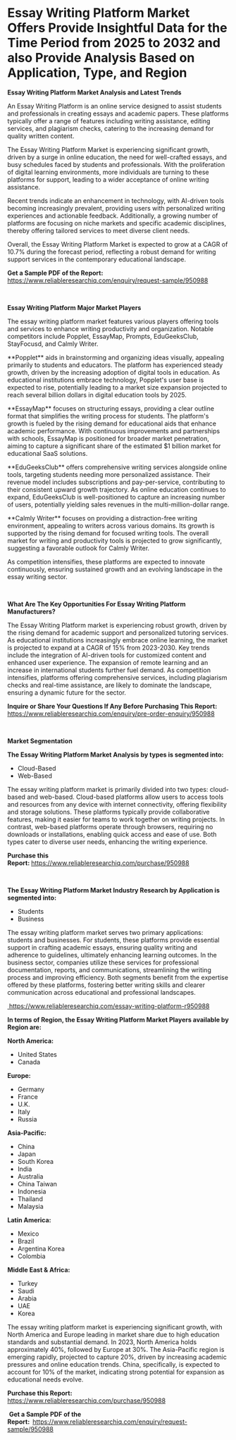 <p><h1>Essay Writing Platform Market Offers Provide Insightful Data for the Time Period from 2025 to 2032 and also Provide Analysis Based on Application, Type, and Region</h1></p><p><strong>Essay Writing Platform Market Analysis and Latest Trends</strong></p>
<p><p>An Essay Writing Platform is an online service designed to assist students and professionals in creating essays and academic papers. These platforms typically offer a range of features including writing assistance, editing services, and plagiarism checks, catering to the increasing demand for quality written content. </p><p>The Essay Writing Platform Market is experiencing significant growth, driven by a surge in online education, the need for well-crafted essays, and busy schedules faced by students and professionals. With the proliferation of digital learning environments, more individuals are turning to these platforms for support, leading to a wider acceptance of online writing assistance. </p><p>Recent trends indicate an enhancement in technology, with AI-driven tools becoming increasingly prevalent, providing users with personalized writing experiences and actionable feedback. Additionally, a growing number of platforms are focusing on niche markets and specific academic disciplines, thereby offering tailored services to meet diverse client needs. </p><p>Overall, the Essay Writing Platform Market is expected to grow at a CAGR of 10.7% during the forecast period, reflecting a robust demand for writing support services in the contemporary educational landscape.</p></p>
<p><strong>Get a Sample PDF of the Report:&nbsp;</strong> <a href="https://www.reliableresearchiq.com/enquiry/request-sample/950988?utm_campaign=3534&utm_medium=2&utm_source=Github&utm_content=ia&utm_term=18042025&utm_id=essay-writing-platform">https://www.reliableresearchiq.com/enquiry/request-sample/950988</a></p>
<p>&nbsp;</p>
<p><strong>Essay Writing Platform Major Market Players</strong></p>
<p><p>The essay writing platform market features various players offering tools and services to enhance writing productivity and organization. Notable competitors include Popplet, EssayMap, Prompts, EduGeeksClub, StayFocusd, and Calmly Writer.</p><p>**Popplet** aids in brainstorming and organizing ideas visually, appealing primarily to students and educators. The platform has experienced steady growth, driven by the increasing adoption of digital tools in education. As educational institutions embrace technology, Popplet's user base is expected to rise, potentially leading to a market size expansion projected to reach several billion dollars in digital education tools by 2025.</p><p>**EssayMap** focuses on structuring essays, providing a clear outline format that simplifies the writing process for students. The platform's growth is fueled by the rising demand for educational aids that enhance academic performance. With continuous improvements and partnerships with schools, EssayMap is positioned for broader market penetration, aiming to capture a significant share of the estimated $1 billion market for educational SaaS solutions.</p><p>**EduGeeksClub** offers comprehensive writing services alongside online tools, targeting students needing more personalized assistance. Their revenue model includes subscriptions and pay-per-service, contributing to their consistent upward growth trajectory. As online education continues to expand, EduGeeksClub is well-positioned to capture an increasing number of users, potentially yielding sales revenues in the multi-million-dollar range.</p><p>**Calmly Writer** focuses on providing a distraction-free writing environment, appealing to writers across various domains. Its growth is supported by the rising demand for focused writing tools. The overall market for writing and productivity tools is projected to grow significantly, suggesting a favorable outlook for Calmly Writer.</p><p>As competition intensifies, these platforms are expected to innovate continuously, ensuring sustained growth and an evolving landscape in the essay writing sector.</p></p>
<p>&nbsp;</p>
<p><strong>What Are The Key Opportunities For Essay Writing Platform Manufacturers?</strong></p>
<p><p>The Essay Writing Platform market is experiencing robust growth, driven by the rising demand for academic support and personalized tutoring services. As educational institutions increasingly embrace online learning, the market is projected to expand at a CAGR of 15% from 2023-2030. Key trends include the integration of AI-driven tools for customized content and enhanced user experience. The expansion of remote learning and an increase in international students further fuel demand. As competition intensifies, platforms offering comprehensive services, including plagiarism checks and real-time assistance, are likely to dominate the landscape, ensuring a dynamic future for the sector.</p></p>
<p><strong>Inquire or Share Your Questions If Any Before Purchasing This Report:</strong> <a href="https://www.reliableresearchiq.com/enquiry/pre-order-enquiry/950988?utm_campaign=3534&utm_medium=2&utm_source=Github&utm_content=ia&utm_term=18042025&utm_id=essay-writing-platform">https://www.reliableresearchiq.com/enquiry/pre-order-enquiry/950988</a></p>
<p>&nbsp;</p>
<p><strong>Market Segmentation</strong></p>
<p><strong>The Essay Writing Platform Market Analysis by types is segmented into:</strong></p>
<p><ul><li>Cloud-Based</li><li>Web-Based</li></ul></p>
<p><p>The essay writing platform market is primarily divided into two types: cloud-based and web-based. Cloud-based platforms allow users to access tools and resources from any device with internet connectivity, offering flexibility and storage solutions. These platforms typically provide collaborative features, making it easier for teams to work together on writing projects. In contrast, web-based platforms operate through browsers, requiring no downloads or installations, enabling quick access and ease of use. Both types cater to diverse user needs, enhancing the writing experience.</p></p>
<p><strong>Purchase this Report:&nbsp;</strong><a href="https://www.reliableresearchiq.com/purchase/950988?utm_campaign=3534&utm_medium=2&utm_source=Github&utm_content=ia&utm_term=18042025&utm_id=essay-writing-platform">https://www.reliableresearchiq.com/purchase/950988</a></p>
<p>&nbsp;</p>
<p><strong>The Essay Writing Platform Market Industry Research by Application is segmented into:</strong></p>
<p><ul><li>Students</li><li>Business</li></ul></p>
<p><p>The essay writing platform market serves two primary applications: students and businesses. For students, these platforms provide essential support in crafting academic essays, ensuring quality writing and adherence to guidelines, ultimately enhancing learning outcomes. In the business sector, companies utilize these services for professional documentation, reports, and communications, streamlining the writing process and improving efficiency. Both segments benefit from the expertise offered by these platforms, fostering better writing skills and clearer communication across educational and professional landscapes.</p></p>
<p><a href="https://www.reliableresearchiq.com/essay-writing-platform-r950988?utm_campaign=3534&utm_medium=2&utm_source=Github&utm_content=ia&utm_term=18042025&utm_id=essay-writing-platform">&nbsp;https://www.reliableresearchiq.com/essay-writing-platform-r950988</a></p>
<p><strong>In terms of Region, the Essay Writing Platform Market Players available by Region are:</strong></p>
<p>
    <p> <strong> North America: </strong>
        <ul>
            <li>United States</li>
            <li>Canada</li>
        </ul>
        </p> 
    <p> <strong> Europe: </strong>
        <ul>
            <li>Germany</li>
            <li>France</li>
            <li>U.K.</li>
            <li>Italy</li>
            <li>Russia</li>
        </ul>
        </p> 
    <p> <strong> Asia-Pacific: </strong>
        <ul>
            <li>China</li>
            <li>Japan</li>
            <li>South Korea</li>
            <li>India</li>
            <li>Australia</li>
            <li>China Taiwan</li>
            <li>Indonesia</li>
            <li>Thailand</li>
            <li>Malaysia</li>
        </ul>
        </p> 
    <p> <strong> Latin America: </strong>
        <ul>
            <li>Mexico</li>
            <li>Brazil</li>
            <li>Argentina Korea</li>
            <li>Colombia</li>
        </ul>
        </p> 
    <p> <strong> Middle East & Africa: </strong>
        <ul>
            <li>Turkey</li>
            <li>Saudi</li>
            <li>Arabia</li>
            <li>UAE</li>
            <li>Korea</li>
        </ul>
    </p>
    </p>
<p><p>The essay writing platform market is experiencing significant growth, with North America and Europe leading in market share due to high education standards and substantial demand. In 2023, North America holds approximately 40%, followed by Europe at 30%. The Asia-Pacific region is emerging rapidly, projected to capture 20%, driven by increasing academic pressures and online education trends. China, specifically, is expected to account for 10% of the market, indicating strong potential for expansion as educational needs evolve.</p></p>
<p><strong>Purchase this Report: </strong><a href="https://www.reliableresearchiq.com/purchase/950988?utm_campaign=3534&utm_medium=2&utm_source=Github&utm_content=ia&utm_term=18042025&utm_id=essay-writing-platform">https://www.reliableresearchiq.com/purchase/950988</a></p>
<p>&nbsp;<strong>Get a Sample PDF of the Report:&nbsp;&nbsp;</strong><a href="https://www.reliableresearchiq.com/enquiry/request-sample/950988?utm_campaign=3534&utm_medium=2&utm_source=Github&utm_content=ia&utm_term=18042025&utm_id=essay-writing-platform">https://www.reliableresearchiq.com/enquiry/request-sample/950988</a></p>
<p><strong></strong></p>
<p><p></p><p></p><p></p></p>